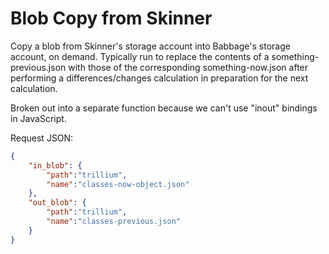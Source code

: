# Blob Copy from Skinner
Copy a blob from Skinner's storage account into Babbage's storage account, on demand. Typically run to replace the contents of a something-previous.json with those of the corresponding something-now.json after performing a differences/changes calculation in preparation for the next calculation.

Broken out into a separate function because we can't use "inout" bindings in JavaScript.

Request JSON: 
```json
{
    "in_blob": {
        "path":"trillium",
        "name":"classes-now-object.json"
    },
    "out_blob": {
        "path":"trillium",
        "name":"classes-previous.json"
    }
}
```

